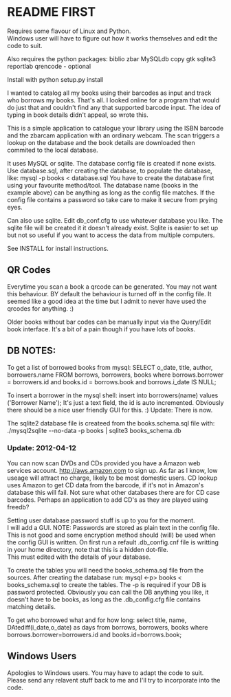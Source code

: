 # README FIRST


Requires some flavour of Linux and Python.  
Windows user will have to figure out how it works themselves and edit 
the code to suit.

Also requires the python packages:
biblio
zbar
MySQLdb
copy
gtk
sqlite3
reportlab
qrencode - optional

Install with python setup.py install

I wanted to catalog all my books using their barcodes as input and track who
borrows my books.  That's all.  I looked online for a program that would
do just that and couldn't find any that supported barcode input.  The idea
of typing in book details didn't appeal, so wrote this.

This is a simple application to catalogue your library using the ISBN barcode
and the zbarcam application with an ordinary webcam.
The scan triggers a lookup on the database and the book details are downloaded
then commited to the local database.

It uses MySQL or sqlite.  The database config file is created if none exists.
Use database.sql, after creating the database,  to populate the database, like:
mysql -p books < database.sql
You have to create the database first using your favourite method/tool.
The database name (books in the example above) can be anything as long as the
config file matches.  If the config file contains a password so take care to 
make it secure from prying eyes.

Can also use sqlite.  Edit db_conf.cfg to use whatever database you like.
The sqlite file will be created it it doesn't already exist.  Sqlite is 
easier to set up but not so useful if you want to access the data from 
multiple computers.

See INSTALL for install instructions.

## QR Codes
Everytime you scan a book a qrcode can be generated. You may not want this behaviour.
BY default the behaviour is turned off in the config file.
It seemed like a good idea at the time but I admit to never have used the 
qrcodes for anything. :)


Older books without bar codes can be manually input via the Query/Edit book
interface.  It's a bit of a pain though if you have lots of books.


## DB NOTES:
To get a list of borrowed books from mysql:
SELECT o_date, title, author, borrowers.name
  FROM borrows, borrowers, books
  where borrows.borrower = borrowers.id
  and books.id = borrows.book
  and borrows.i_date IS NULL;

To insert a borrower in the mysql shell:
insert into borrowers(name) values ('Borrower Name');
It's just a text field, the id is auto incremented.
Obviously there should be a nice user friendly GUI for this. :)
Update: There is now.

The sqlite2 database file is createed from the books.schema.sql file with:
./mysql2sqlite --no-data  -p books | sqlite3 books_schema.db


### Update:  2012-04-12 
You can now scan DVDs and CDs provided you have a Amazon web
services account.  http://aws.amazon.com to sign up.  As far as I know, low
useage will attract no charge, likely to be most domestic users.
CD lookup uses Amazon to get CD data from the barcode, if it's not in
Amazon's database this will fail.  Not sure what other databases there are 
for CD case barcodes.  Perhaps an application to add CD's as they are played 
using freedb?

Setting user database password stuff is up to you for the moment.  
I will add a GUI. NOTE:  Passwords are stored as plain text in the config file.  
This is not good and some encryption method should (will) be used when 
the config GUI is written.  On first run a refault .db_config.cnf file is
writting in your home directory, note that this is a hidden dot-file.  
This must edited with the details of your database.

To create the tables you will need the books_schema.sql  file from the sources.
After creating the database run: mysql <-p> books < books_schema.sql to 
create the tables.  The -p is required if your DB is password protected.
Obviously you can call the DB anything you like, it doesn't have to be 
books, as long as the .db_config.cfg file contains matching details.

  To get who borrowed what and for how long:
  select title, name, DAtediff(i_date,o_date) as days 
      from borrows, borrowers, books 
      where borrows.borrower=borrowers.id 
      and books.id=borrows.book;
      



## Windows Users

Apologies to Windows users.  You may have to adapt the code to suit.  Please
send any relavent stuff back to me and I'll try to incorporate into the 
code.
      


